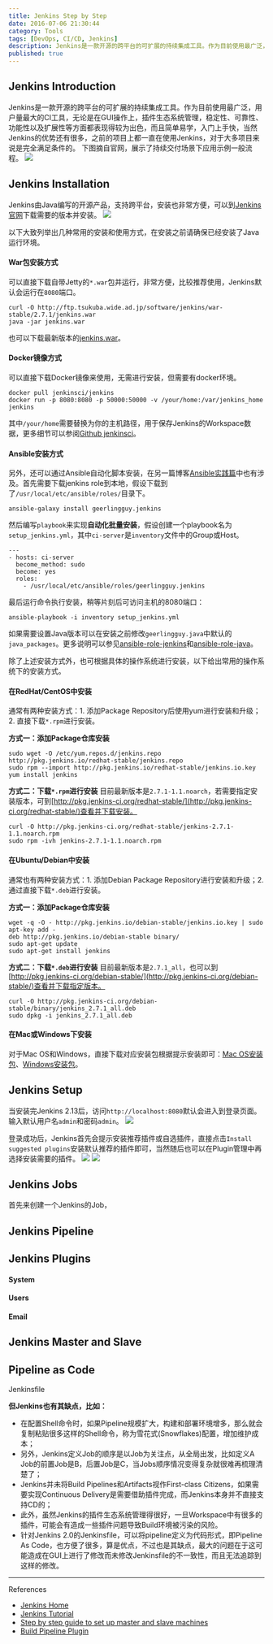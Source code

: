 ```yaml
---
title: Jenkins Step by Step
date: 2016-07-06 21:30:44
category: Tools
tags: [DevOps, CI/CD, Jenkins]
description: Jenkins是一款开源的跨平台的可扩展的持续集成工具。作为目前使用最广泛，用户量最大的CI工具，无论是在GUI操作上，插件生态系统管理，稳定性、可靠性、功能性以及扩展性等方面都表现得较为出色，而且简单易学，入门上手快。
published: true
---
```


## Jenkins Introduction
Jenkins是一款开源的跨平台的可扩展的持续集成工具。作为目前使用最广泛，用户量最大的CI工具，无论是在GUI操作上，插件生态系统管理，稳定性、可靠性、功能性以及扩展性等方面都表现得较为出色，而且简单易学，入门上手快，当然Jenkins的优势还有很多，之前的项目上都一直在使用Jenkins，对于大多项目来说是完全满足条件的。
下图摘自官网，展示了持续交付场景下应用示例一般流程。
![](/assets/jenkins-by-step/pipeline_flow.png)

## Jenkins Installation
Jenkins由Java编写的开源产品，支持跨平台，安装也非常方便，可以到[Jenkins官网](https://jenkins.io/)下载需要的版本并安装。
![](/assets/jenkins-by-step/download.png)

以下大致列举出几种常用的安装和使用方式，在安装之前请确保已经安装了Java运行环境。

#### War包安装方式
可以直接下载自带Jetty的`*.war`包并运行，非常方便，比较推荐使用，Jenkins默认会运行在`8080`端口。
```
curl -O http://ftp.tsukuba.wide.ad.jp/software/jenkins/war-stable/2.7.1/jenkins.war
java -jar jenkins.war
```

也可以下载最新版本的[jenkins.war](http://mirrors.jenkins-ci.org/war-stable/latest/jenkins.war)。

#### Docker镜像方式
可以直接下载Docker镜像来使用，无需进行安装，但需要有docker环境。
```
docker pull jenkinsci/jenkins
docker run -p 8080:8080 -p 50000:50000 -v /your/home:/var/jenkins_home jenkins
```

其中`/your/home`需要替换为你的主机路径，用于保存Jenkins的Workspace数据，更多细节可以参阅[Github jenkinsci](https://github.com/jenkinsci/docker)。

#### Ansible安装方式
另外，还可以通过Ansible自动化脚本安装，在另一篇博客[Ansible实践篇](/ansible-practice)中也有涉及。首先需要下载jenkins role到本地，假设下载到了`/usr/local/etc/ansible/roles/`目录下。
```
ansible-galaxy install geerlingguy.jenkins
```

然后编写`playbook`来实现**自动化批量安装**，假设创建一个playbook名为`setup_jenkins.yml`，其中`ci-server`是`inventory`文件中的Group或Host。
```
---
- hosts: ci-server
  become_method: sudo
  become: yes
  roles:
    - /usr/local/etc/ansible/roles/geerlingguy.jenkins
```

最后运行命令执行安装，稍等片刻后可访问主机的8080端口：
```
ansible-playbook -i inventory setup_jenkins.yml
```

如果需要设置Java版本可以在安装之前修改`geerlingguy.java`中默认的`java_packages`。更多说明可以参见[ansible-role-jenkins](https://github.com/geerlingguy/ansible-role-jenkins)和[ansible-role-java](https://github.com/geerlingguy/ansible-role-java)。

除了上述安装方式外，也可根据具体的操作系统进行安装，以下给出常用的操作系统下的安装方式。

#### 在RedHat/CentOS中安装
通常有两种安装方式：1. 添加Package Repository后使用yum进行安装和升级；2. 直接下载`*.rpm`进行安装。

**方式一：添加Package仓库安装**
```
sudo wget -O /etc/yum.repos.d/jenkins.repo http://pkg.jenkins.io/redhat-stable/jenkins.repo
sudo rpm --import http://pkg.jenkins.io/redhat-stable/jenkins.io.key
yum install jenkins
```

**方式二：下载`*.rpm`进行安装**
目前最新版本是`2.7.1-1.1.noarch`，若需要指定安装版本，可到[http://pkg.jenkins-ci.org/redhat-stable/](http://pkg.jenkins-ci.org/redhat-stable/)查看并下载安装。
```
curl -O http://pkg.jenkins-ci.org/redhat-stable/jenkins-2.7.1-1.1.noarch.rpm
sudo rpm -ivh jenkins-2.7.1-1.1.noarch.rpm
```

#### 在Ubuntu/Debian中安装
通常也有两种安装方式：1. 添加Debian Package Repository进行安装和升级；2. 通过直接下载`*.deb`进行安装。

**方式一：添加Package仓库安装**
```
wget -q -O - http://pkg.jenkins.io/debian-stable/jenkins.io.key | sudo apt-key add -
deb http://pkg.jenkins.io/debian-stable binary/
sudo apt-get update
sudo apt-get install jenkins
```

**方式二：下载`*.deb`进行安装**
目前最新版本是`2.7.1_all`，也可以到[http://pkg.jenkins-ci.org/debian-stable/](http://pkg.jenkins-ci.org/debian-stable/)查看并下载指定版本。
```
curl -O http://pkg.jenkins-ci.org/debian-stable/binary/jenkins_2.7.1_all.deb
sudo dpkg -i jenkins_2.7.1_all.deb
```

#### 在Mac或Windows下安装
对于Mac OS和Windows，直接下载对应安装包根据提示安装即可：[Mac OS安装包](https://jenkins.io/content/thank-you-downloading-os-x-installer/#stable)、[Windows安装包](https://jenkins.io/content/thank-you-downloading-windows-installer/#stable)。

## Jenkins Setup
当安装完Jenkins 2.13后，访问`http://localhost:8080`默认会进入到登录页面。输入默认用户名`admin`和密码`admin`。
![](/assets/jenkins-by-step/login.png)

登录成功后，Jenkins首先会提示安装推荐插件或自选插件，直接点击`Install suggested plugins`安装默认推荐的插件即可，当然随后也可以在Plugin管理中再选择安装需要的插件。
![](/assets/jenkins-by-step/customize_jenkins.png)
![](/assets/jenkins-by-step/suggested_plugins.png)

## Jenkins Jobs
首先来创建一个Jenkins的Job，

## Jenkins Pipeline

## Jenkins Plugins







#### System

#### Users

#### Email


## Jenkins Master and Slave


## Pipeline as Code

Jenkinsfile

**但Jenkins也有其缺点，比如：**
- 在配置Shell命令时，如果Pipeline规模扩大，构建和部署环境增多，那么就会复制粘贴很多这样的Shell命令，称为雪花式(Snowflakes)配置，增加维护成本；
- 另外，Jenkins定义Job的顺序是以Job为关注点，从全局出发，比如定义A Job的前置Job是B，后置Job是C，当Jobs顺序情况变得复杂就很难再梳理清楚了；
- Jenkins并未将Build Pipelines和Artifacts视作First-class Citizens，如果需要实现Continuous Delivery是需要借助插件完成，而Jenkins本身并不直接支持CD的；
- 此外，虽然Jenkins的插件生态系统管理得很好，一旦Workspace中有很多的插件，可能会有造成一些插件问题导致Build环境被污染的风险。
- 针对Jenkins 2.0的Jenkinsfile，可以将pipeline定义为代码形式，即Pipeline As Code，也方便了很多，算是优点，不过也是其缺点，最大的问题在于这可能造成在GUI上进行了修改而未修改Jenkinsfile的不一致性，而且无法追踪到这样的修改。



----
References

* [Jenkins Home](https://jenkins.io/)
* [Jenkins Tutorial](http://www.tutorialspoint.com/jenkins/index.htm)
* [Step by step guide to set up master and slave machines](https://wiki.jenkins-ci.org/display/JENKINS/Step+by+step+guide+to+set+up+master+and+slave+machines)
* [Build Pipeline Plugin](https://wiki.jenkins-ci.org/display/JENKINS/Build+Pipeline+Plugin)


